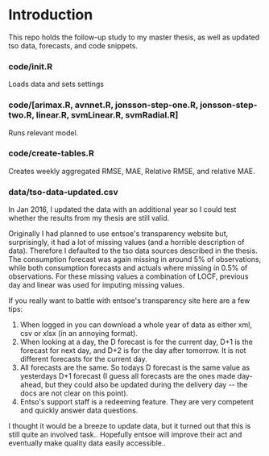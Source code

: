 # Introduction
This repo holds the follow-up study to my master thesis, as well as updated tso data, forecasts, and code snippets.

### code/init.R
Loads data and sets settings

### code/[arimax.R, avnnet.R, jonsson-step-one.R, jonsson-step-two.R, linear.R, svmLinear.R, svmRadial.R]
Runs relevant model.

### code/create-tables.R
Creates weekly aggregated RMSE, MAE, Relative RMSE, and relative MAE. 

### data/tso-data-updated.csv
In Jan 2016, I updated the data with an additional year so I could test whether the results from my thesis are still valid. 

Originally I had planned to use entsoe's transparency website but, surprisingly, it had a lot of missing values (and a horrible description of data). Therefore I defaulted to the tso data sources described in the thesis. The consumption forecast was again missing in around 5% of observations, while both consumption forecasts and actuals where missing in 0.5% of observations. For these missing values a combination of LOCF, previous day and linear was used for imputing missing values.

If you really want to battle with entsoe's transparency site here are a few tips: 

1. When logged in you can download a whole year of data as either xml, csv or xlsx (in an annoying format). 
2. When looking at a day, the D forecast is for the current day, D+1 is the forecast for next day, and D+2 is for the day after tomorrow. It is not different forecasts for the current day. 
3. All forecasts are the same. So todays D forecast is the same value as yesterdays D+1 forecast (I guess all forecasts are the ones made day-ahead, but they could also be updated during the delivery day -- the docs are not clear on this point). 
4. Entso's support staff is a redeeming feature. They are very competent and quickly answer data questions.

I thought it would be a breeze to update data, but it turned out that this is still quite an involved task.. Hopefully entsoe will improve their act and eventually make quality data easily accessible..